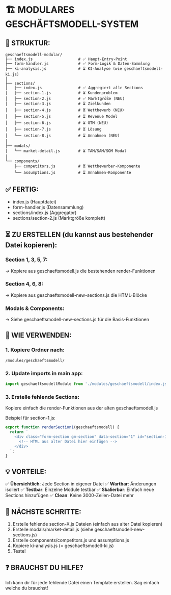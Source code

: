 # 🏗️ MODULARES GESCHÄFTSMODELL-SYSTEM

## 📁 STRUKTUR:

```
geschaeftsmodell-modular/
├── index.js                    # ✅ Haupt-Entry-Point
├── form-handler.js             # ✅ Form-Logik & Daten-Sammlung
├── ki-analysis.js              # ⏳ KI-Analyse (wie geschaeftsmodell-ki.js)
│
├── sections/
│   ├── index.js                # ✅ Aggregiert alle Sections
│   ├── section-1.js            # ⏳ Kundenproblem
│   ├── section-2.js            # ✅ Marktgröße (NEU)
│   ├── section-3.js            # ⏳ Zielkunden
│   ├── section-4.js            # ⏳ Wettbewerb (NEU)
│   ├── section-5.js            # ⏳ Revenue Model
│   ├── section-6.js            # ⏳ GTM (NEU)
│   ├── section-7.js            # ⏳ Lösung
│   └── section-8.js            # ⏳ Annahmen (NEU)
│
├── modals/
│   └── market-detail.js        # ⏳ TAM/SAM/SOM Modal
│
└── components/
    ├── competitors.js          # ⏳ Wettbewerber-Komponente
    └── assumptions.js          # ⏳ Annahmen-Komponente

```

## ✅ FERTIG:
- index.js (Hauptdatei)
- form-handler.js (Datensammlung)
- sections/index.js (Aggregator)
- sections/section-2.js (Marktgröße komplett)

## ⏳ ZU ERSTELLEN (du kannst aus bestehender Datei kopieren):

### Section 1, 3, 5, 7:
→ Kopiere aus geschaeftsmodell.js die bestehenden render-Funktionen

### Section 4, 6, 8:
→ Kopiere aus geschaeftsmodell-new-sections.js die HTML-Blöcke

### Modals & Components:
→ Siehe geschaeftsmodell-new-sections.js für die Basis-Funktionen

## 🚀 WIE VERWENDEN:

### 1. Kopiere Ordner nach:
```
/modules/geschaeftsmodell/
```

### 2. Update imports in main app:
```javascript
import geschaeftsmodellModule from './modules/geschaeftsmodell/index.js';
```

### 3. Erstelle fehlende Sections:
Kopiere einfach die render-Funktionen aus der alten geschaeftsmodell.js

Beispiel für section-1.js:
```javascript
export function renderSection1(geschaeftsmodell) {
  return `
    <div class="form-section gm-section" data-section="1" id="section-1">
      <!-- HTML aus alter Datei hier einfügen -->
    </div>
  `;
}
```

## 💡 VORTEILE:

✅ **Übersichtlich**: Jede Section in eigener Datei
✅ **Wartbar**: Änderungen isoliert
✅ **Testbar**: Einzelne Module testbar
✅ **Skalierbar**: Einfach neue Sections hinzufügen
✅ **Clean**: Keine 3000-Zeilen-Datei mehr

## 🎯 NÄCHSTE SCHRITTE:

1. Erstelle fehlende section-X.js Dateien (einfach aus alter Datei kopieren)
2. Erstelle modals/market-detail.js (siehe geschaeftsmodell-new-sections.js)
3. Erstelle components/competitors.js und assumptions.js
4. Kopiere ki-analysis.js (= geschaeftsmodell-ki.js)
5. Teste!

## ❓ BRAUCHST DU HILFE?

Ich kann dir für jede fehlende Datei einen Template erstellen.
Sag einfach welche du brauchst!